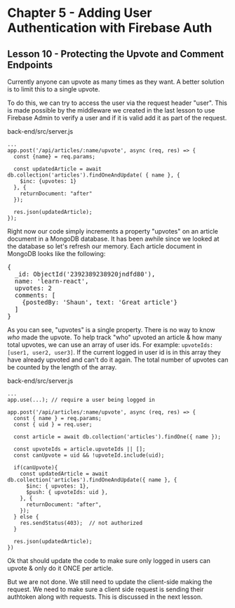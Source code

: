 # Chapter 5 - Adding User Authentication with Firebase Auth
## Lesson 10 - Protecting the Upvote and Comment Endpoints

Currently anyone can upvote as many times as they want. A better solution is to limit this to a single upvote.

To do this, we can try to access the user via the request header "user". This is made possible by the middleware we created in the last lesson to use Firebase Admin to verify a user and if it is valid add it as part of the request.

back-end/src/server.js
<pre><code>...
app.post('/api/articles/:name/upvote', async (req, res) => {
  const {name} = req.params;

  const updatedArticle = await db.collection('articles').findOneAndUpdate( { name }, { 
    $inc: {upvotes: 1} 
  }, {
    returnDocument: "after"
  });
  
  res.json(updatedArticle);
});
</code></pre>

Right now our code simply increments a property "upvotes" on an article document in a MongoDB database. It has been awhile since we looked at the database so let's refresh our memory. Each article document in MongoDB looks like the following:

<pre>
{
  _id: ObjectId('2392389238920jndfd80'),
  name: 'learn-react',
  upvotes: 2
  comments: [
    {postedBy: 'Shaun', text: 'Great article'}
  ]
}
</pre>

As you can see, "upvotes" is a single property. There is no way to know *who* made the upvote. To help track "who" upvoted an article & how many total upvotes, we can use an array of user ids. For example: `upvoteIds: [user1, user2, user3]`. If the current logged in user id is in this array they have already upvoted and can't do it again. The total number of upvotes can be counted by the length of the array.

back-end/src/server.js
<pre><code>...
app.use(...); // require a user being logged in

app.post('/api/articles/:name/upvote', async (req, res) => {
  const { name } = req.params;
  const { uid } = req.user;

  const article = await db.collection('articles').findOne({ name });

  const upvoteIds = article.upvoteIds || [];
  const canUpvote = uid && !upvoteId.include(uid);

  if(canUpvote){
    const updatedArticle = await db.collection('articles').findOneAndUpdate({ name }, {
      $inc: { upvotes: 1},
      $push: { upvoteIds: uid },
    }, {
      returnDocument: "after",
    });
  } else {
    res.sendStatus(403);  // not authorized
  }

  res.json(updatedArticle);
})
</code></pre>

Ok that should update the code to make sure only logged in users can upvote & only do it ONCE per article.

But we are not done. We still need to update the client-side making the request. We need to make sure a client side request is sending their authtoken along with requests. This is discussed in the next lesson.
